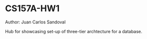 # CS157A-HW1

Author: Juan Carlos Sandoval

Hub for showcasing set-up of three-tier archtecture for a database.
